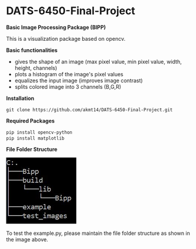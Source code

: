 # DATS-6450-Final-Project
**Basic Image Processing Package (BIPP)**

This is a visualization package based on opencv.

**Basic functionalities**

- gives the shape of an image (max pixel value, min pixel value, width, height, channels)
- plots a histogram of the image's pixel values
- equalizes the input image (improves image contrast)
- splits colored image into 3 channels (B,G,R)

**Installation**

```
git clone https://github.com/akmt14/DATS-6450-Final-Project.git
```

**Required Packages**

```
pip install opencv-python
pip install matplotlib
```
**File Folder Structure**

![tree](https://github.com/akmt14/DATS-6450-Final-Project/blob/master/extra/tree.JPG)

To test the example.py, please maintain the file folder structure as shown in the image above.
